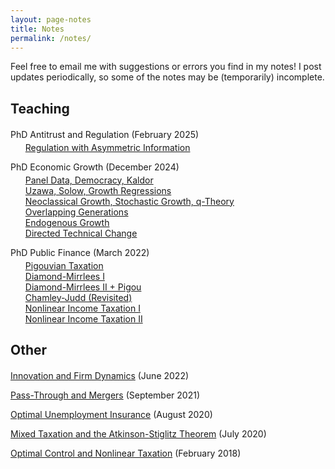 ```yaml
---
layout: page-notes
title: Notes
permalink: /notes/
---
```



Feel free to email me with suggestions or errors you find in my notes! I post updates periodically, so some of the notes may be (temporarily) incomplete.


<p style = "margin-top:20px"></p>

## Teaching

<p style = "margin-top:20px"></p>


<b-custom>PhD Antitrust and Regulation</b-custom> (February 2025)
<ul style="list-style:none; margin-top:-10px">
	<li><a href="/files/notes/14.272/recitation-1.pdf">Regulation with Asymmetric Information</a></li>
</ul>


<b-custom>PhD Economic Growth</b-custom> (December 2024)
<ul style="list-style:none; margin-top:-10px">
	<li><a href="/files/notes/14.452/recitation-1.pdf">Panel Data, Democracy, Kaldor</a></li>
	<li><a href="/files/notes/14.452/recitation-2.pdf">Uzawa, Solow, Growth Regressions</a></li>
	<li><a href="/files/notes/14.452/recitation-3.pdf">Neoclassical Growth, Stochastic Growth, q-Theory</a></li>
	<li><a href="/files/notes/14.452/recitation-4.pdf">Overlapping Generations</a></li>
	<li><a href="/files/notes/14.452/recitation-5.pdf">Endogenous Growth</a></li>
	<li><a href="/files/notes/14.452/recitation-6.pdf">Directed Technical Change</a></li>
</ul>

<b-custom>PhD Public Finance</b-custom> (March 2022)
<ul style="list-style:none; margin-top:-10px">
	<li><a href="/files/notes/14.471/R1-Pigouvian-Taxation.pdf">Pigouvian Taxation</a></li>
	<li><a href="/files/notes/14.471/R2-Diamond-Mirrlees-I.pdf">Diamond-Mirrlees I</a></li>
	<li><a href="/files/notes/14.471/R3-Diamond-Mirrlees-II-+-Pigou.pdf">Diamond-Mirrlees II + Pigou</a></li>
	<li><a href="/files/notes/14.471/R4-Chamley-Judd-Revisited.pdf">Chamley-Judd (Revisited)</a></li>
	<li><a href="/files/notes/14.471/R5-Nonlinear-Income-Taxation-I.pdf">Nonlinear Income Taxation I</a></li>
	<li><a href="/files/notes/14.471/R6-Nonlinear-Income-Taxation-II.pdf">Nonlinear Income Taxation II</a></li>
</ul>


<p style = "margin-top:20px"></p>

## Other

<p style = "margin-top:20px"></p>


<a href="/files/notes/misc/Innovation-and-Firm-Dynamics.pdf">Innovation and Firm Dynamics</a> (June 2022)

<a href="/files/notes/misc/Pass-Through-and-Mergers.pdf">Pass-Through and Mergers</a> (September 2021)

<a href="/files/notes/misc/Unemployment-Insurance.pdf">Optimal Unemployment Insurance</a> (August 2020)

<a href="/files/notes/misc/Mixed-Tax.pdf">Mixed Taxation and the Atkinson-Stiglitz Theorem</a> (July 2020)

<a href="/files/notes/misc/Optimal-Control-Nonlinear-Taxation.pdf">Optimal Control and Nonlinear Taxation</a> (February 2018)